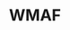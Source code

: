 ---
title: WMAF
crosslinks:
- AngryAsianMen
- EasternSunRising
- ChanWatch
- hapas
- LuWatch
- asiantwoX
- whiteworship
- CinemAsians
- AsianPatriarchy
---